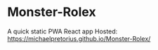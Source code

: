 # Monster-Rolex	

A quick static PWA React app
Hosted: https://michaelpretorius.github.io/Monster-Rolex/
